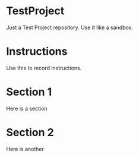 # TestProject
Just a Test Project repository.  Use it like a sandbox.
# Instructions
Use this to record instructions.
# Section 1
Here is a section
# Section 2
Here is another
